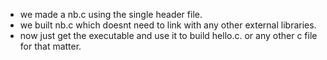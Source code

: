 - we made a nb.c using the single header file. 
- we built nb.c which doesnt need to link with any other external libraries.
- now just get the executable and use it to build hello.c. or any other c file for that matter.

